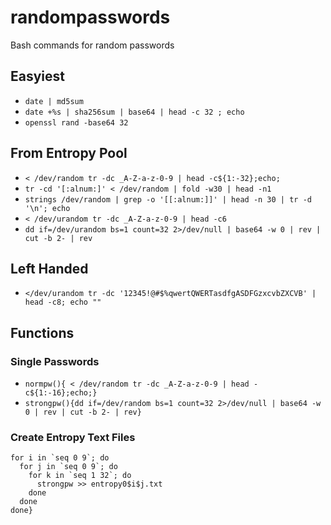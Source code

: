 # randompasswords
Bash commands for random passwords

## Easyiest
* `date | md5sum`
* `date +%s | sha256sum | base64 | head -c 32 ; echo`
* `openssl rand -base64 32`

## From Entropy Pool
* `< /dev/random tr -dc _A-Z-a-z-0-9 | head -c${1:-32};echo;`
* `tr -cd '[:alnum:]' < /dev/random | fold -w30 | head -n1`
* `strings /dev/random | grep -o '[[:alnum:]]' | head -n 30 | tr -d '\n'; echo`
* `< /dev/urandom tr -dc _A-Z-a-z-0-9 | head -c6`
* `dd if=/dev/urandom bs=1 count=32 2>/dev/null | base64 -w 0 | rev | cut -b 2- | rev`

## Left Handed
* `</dev/urandom tr -dc '12345!@#$%qwertQWERTasdfgASDFGzxcvbZXCVB' | head -c8; echo ""`

## Functions
### Single Passwords
* `normpw(){ < /dev/random tr -dc _A-Z-a-z-0-9 | head -c${1:-16};echo;}`
* `strongpw(){dd if=/dev/random bs=1 count=32 2>/dev/null | base64 -w 0 | rev | cut -b 2- | rev}`

### Create Entropy Text Files

```mkentropy(){
for i in `seq 0 9`; do
  for j in `seq 0 9`; do
    for k in `seq 1 32`; do
      strongpw >> entropy0$i$j.txt
    done
  done
done}
